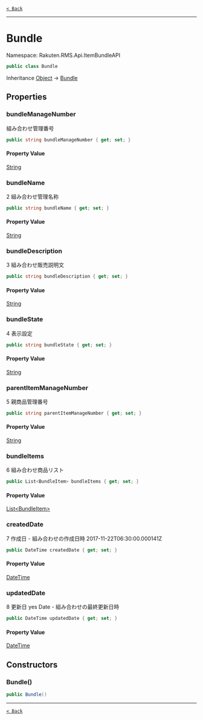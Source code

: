 [`< Back`](./)

---

# Bundle

Namespace: Rakuten.RMS.Api.ItemBundleAPI

```csharp
public class Bundle
```

Inheritance [Object](https://docs.microsoft.com/en-us/dotnet/api/system.object) → [Bundle](./rakuten.rms.api.itembundleapi.bundle)

## Properties

### **bundleManageNumber**

組み合わせ管理番号

```csharp
public string bundleManageNumber { get; set; }
```

#### Property Value

[String](https://docs.microsoft.com/en-us/dotnet/api/system.string)<br>

### **bundleName**

2	組み合わせ管理名称

```csharp
public string bundleName { get; set; }
```

#### Property Value

[String](https://docs.microsoft.com/en-us/dotnet/api/system.string)<br>

### **bundleDescription**

3	組み合わせ販売説明文

```csharp
public string bundleDescription { get; set; }
```

#### Property Value

[String](https://docs.microsoft.com/en-us/dotnet/api/system.string)<br>

### **bundleState**

4	表示設定

```csharp
public string bundleState { get; set; }
```

#### Property Value

[String](https://docs.microsoft.com/en-us/dotnet/api/system.string)<br>

### **parentItemManageNumber**

5	親商品管理番号

```csharp
public string parentItemManageNumber { get; set; }
```

#### Property Value

[String](https://docs.microsoft.com/en-us/dotnet/api/system.string)<br>

### **bundleItems**

6	組み合わせ商品リスト

```csharp
public List<BundleItem> bundleItems { get; set; }
```

#### Property Value

[List&lt;BundleItem&gt;](https://docs.microsoft.com/en-us/dotnet/api/system.collections.generic.list-1)<br>

### **createdDate**

7	作成日 -	組み合わせの作成日時 2017-11-22T06:30:00.000141Z

```csharp
public DateTime createdDate { get; set; }
```

#### Property Value

[DateTime](https://docs.microsoft.com/en-us/dotnet/api/system.datetime)<br>

### **updatedDate**

8	更新日 yes Date	-	組み合わせの最終更新日時

```csharp
public DateTime updatedDate { get; set; }
```

#### Property Value

[DateTime](https://docs.microsoft.com/en-us/dotnet/api/system.datetime)<br>

## Constructors

### **Bundle()**

```csharp
public Bundle()
```

---

[`< Back`](./)
